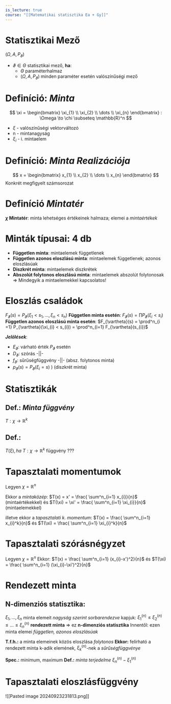 ```yaml
---
is_lecture: true
course: "[[Matematikai statisztika Ea + Gy]]"
---
```

# Statisztikai Mező
$(\Omega, A, P_\vartheta)$
- $\vartheta \in \Theta$ statisztikai mező, **ha**: 
	- $\Theta$ paraméterhalmaz
	- $(\Omega, A, P_\vartheta)$ minden paraméter esetén valószínűségi mező

# Definíció: *Minta* 
$$
\xi = 
\begin{bmatrix}
\xi_{1} \\ \xi_{2} \\ \dots \\ \xi_{n}  
\end{bmatrix}
: \Omega \to \chi \subseteq \mathbb{R}^n
$$
- $\xi$  - valószínűségi vektorváltozó
- n - mintanagyság 
- $\xi_i$ - i. mintaelem

# Definíció: *Minta Realizációja*

$$
x = 
\begin{bmatrix}
x_{1} \\
x_{2}  \\
\dots  \\
x_{n}
\end{bmatrix}
$$
Konkrét megfigyelt számsorozat

# Definíció *Mintatér*

**$\chi$ Mintatér**: minta lehetséges értékeinek halmaza; elemei a *mintaértékek*


# Minták típusai: 4 db
- **Független minta**:  mintaelemek függetlenek 
- **Független azonos eloszlású minta**: mintaelemek függetlenek; azonos eloszlásúak 
- **Diszkrét minta**: mintaelemek diszkrétek
- **Abszolút folytonos eloszlású minta**: mintaelemek abszolút folytonosak 
=> Mindegyik a mintaelemekkel kapcsolatos!

# Eloszlás családok
$F_\vartheta(s) = P_{\vartheta}(\xi_{1} < s_{1},\dots,\xi_{n} < s_{n})$ 
**Független minta esetén**: 
$F_{\vartheta}(s) = \prod P_{\vartheta}(\xi_{i} < s_{i})$
**Független azonos eloszlású minta esetén**:
$F_{\vartheta}(s) = \prod^n_{i =1} P_{\vartheta}(\xi_{i} < s_{i}) = \prod^n_{i=1} F_{\vartheta}(s_{i})$

***Jelölések***: 
- $E_{\vartheta}$: várható érték $P_{\vartheta}$ esetén
- $D_{\vartheta}$: szórás -||-
- $f_\vartheta$: sűrűségfüggvény -||- (absz. folytonos minta)
- $p_{\vartheta}(s)=P_{\vartheta}(\xi_{i}=s)$ ) (diszkrét minta)

# Statisztikák
## Def.: *Minta függvény*
$T : \chi \to \mathbb{R}^k$
## Def.: 
$T(\xi), ha\ T : \chi \to \mathbb{R}^k$ függvény
???

# Tapasztalati momentumok
Legyen $\chi = \mathbb{R}^n$ 

Ekkor a *mintaközép*: 
$T(x) = x' = \frac{ \sum^n_{i=1} x_{i}}{n}$ (mintaértékekkel)
és 
$T(\xi) = \xi' = \frac{ \sum^n_{i=1} \xi_{i}}{n}$ (mintaelemekkel)

illetve ekkor a *tapasztalati k. momentum*:
$T(x) = \frac{ \sum^n_{i=1} x_{i}^k}{n}$
és 
$T(\xi) = \frac{ \sum^n_{i=1} \xi_{i}^k}{n}$

# Tapasztalati szórásnégyzet 
Legyen $\chi = \mathbb{R}^n$
Ekkor: 
$T(x) = \frac{ \sum^n_{i=1} (x_{i}-x')^2}{n}$
és 
$T(\xi) = \frac{ \sum^n_{i=1} (\xi_{i}-\xi')^2}{n}$

# Rendezett minta
## N-dimenziós statisztika: 
$\xi_1,\dots,\xi_{n}$ minta elemeit *nagyság szerint sorbarendezve* kapjuk: $\xi_{1}^{(n)} \leq \xi_{2}^{(n)} \leq \dots \leq \xi_{n}^{(n)}$ **rendezett minta** => ez **n-dimenziós statisztika**
Innentől: ezen minta elemei *független, azonos eloszlásúak*

**T.f.h.:** a minta elemeinek közös eloszlása *folytonos*
**Ekkor:** felírható a rendezett minta k-adik elemének, $\xi^{(n)}_{k}$-nek a *sűrűségfüggvénye*

**Spec.:** minimum, maximum
**Def.:** *minta terjedelme* $\xi^{(n)}_{n} - \xi^{(n)}_{1}$


# Tapasztalati eloszlásfüggvény
![[Pasted image 20240923231813.png]]
